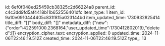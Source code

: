id: 6ef0f048ed25459cb38325c2d66224a8
parent_id: c4c3dd9fd5af4418b11b652556401dfc
item_type: 1
item_id: 9a10e0910444405c831f815a023144bd
item_updated_time: 1730932825414
title_diff: "[]"
body_diff: "[]"
metadata_diff: {"new":{"order":422591000.2368164,"user_updated_time":1730412802019},"deleted":[]}
encryption_cipher_text: 
encryption_applied: 0
updated_time: 2024-11-06T22:46:19.512Z
created_time: 2024-11-06T22:46:19.512Z
type_: 13